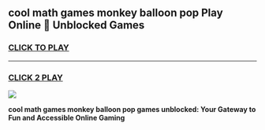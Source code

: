 
## cool math games monkey balloon pop Play Online 👋 Unblocked Games
<h3>
<a href="https://news.freeplayer.one?title=cool_math_games_monkey_balloon_pop&ref=17CMG">CLICK TO PLAY</a></h3>
<hr>

<h3>
<a href="https://news.freeplayer.one?title=cool_math_games_monkey_balloon_pop&ref=17CMG">CLICK 2 PLAY</a>
  
</h3>

<a href="https://news.freeplayer.one?title=cool_math_games_monkey_balloon_pop&ref=17CMG/"><img src="https://clearcache.store/games.png"></a>


**cool math games monkey balloon pop games unblocked: Your Gateway to Fun and Accessible Online Gaming**
